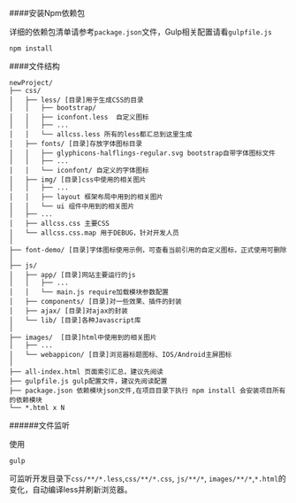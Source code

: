 ####安装Npm依赖包

详细的依赖包清单请参考`package.json`文件，Gulp相关配置请看`gulpfile.js`

````
npm install
````

####文件结构

````
newProject/
├── css/
│   ├── less/ [目录]用于生成CSS的目录
│   │   ├── bootstrap/
│   │   ├── iconfont.less  自定义图标
│   │   ├── ...
│   │   └── allcss.less 所有的less都汇总到这里生成
│   ├── fonts/ [目录]存放字体图标目录
│   │   ├── glyphicons-halflings-regular.svg bootstrap自带字体图标文件
│   │   ├── ...
│   │   └── iconfont/ 自定义的字体图标
│   ├── img/ [目录]css中使用的相关图片
│   │   ├── ...
│   │   ├── layout 框架布局中用到的相关图片
│   │   └── ui 组件中用到的相关图片
│   ├── ...
│   ├── allcss.css 主要CSS
│   └── allcss.css.map 用于DEBUG，针对开发人员
│
├── font-demo/ [目录]字体图标使用示例，可查看当前引用的自定义图标，正式使用可删除
│
├── js/
│   ├── app/ [目录]网站主要运行的js
│   │   ├── ...
│   │   └── main.js require加载模块参数配置
│   ├── components/ [目录]对一些效果、插件的封装
│   ├── ajax/ [目录]对ajax的封装
│   └── lib/ [目录]各种Javascript库
│
├── images/  [目录]html中使用到的相关图片
│   ├── ...
│   └── webappicon/ [目录]浏览器标题图标、IOS/Android主屏图标
│
├── all-index.html 页面索引汇总，建议先阅读
├── gulpfile.js gulp配置文件，建议先阅读配置
├── package.json 依赖模块json文件,在项目目录下执行 npm install 会安装项目所有的依赖模块
└── *.html x N

````
######文件监听

使用

````
gulp
````
可监听开发目录下`css/**/*.less`,`css/**/*.css`, `js/**/*`, `images/**/*`,`*.html`的变化，自动编译less并刷新浏览器。
